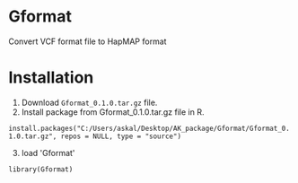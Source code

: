 # Gformat
Convert VCF format file to HapMAP format

# Installation 
1. Download `Gformat_0.1.0.tar.gz` file.
2. Install package from Gformat_0.1.0.tar.gz file in R.

  `install.packages("C:/Users/askal/Desktop/AK_package/Gformat/Gformat_0.1.0.tar.gz", repos = NULL, type = "source")`
  
3. load 'Gformat'   

  `library(Gformat)`

